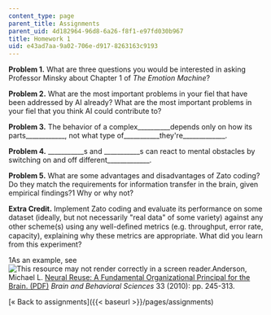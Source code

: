 ```yaml
---
content_type: page
parent_title: Assignments
parent_uid: 4d182964-96d8-6a26-f8f1-e97fd030b967
title: Homework 1
uid: e43ad7aa-9a02-706e-d917-8263163c9193
---
```


**Problem 1.** What are three questions you would be interested in asking Professor Minsky about Chapter 1 of _The Emotion Machine_?

**Problem 2.** What are the most important problems in your fiel that have been addressed by AI already? What are the most important problems in your fiel that you think AI could contribute to?

**Problem 3.** The behavior of a complex\_\_\_\_\_\_\_\_\_\_depends only on how its parts\_\_\_\_\_\_\_\_\_\_\_\_, not what type of\_\_\_\_\_\_\_\_\_\_\_they're\_\_\_\_\_\_\_\_\_\_\_\_\_.

**Problem 4.** \_\_\_\_\_\_\_\_\_\_\_s and \_\_\_\_\_\_\_\_\_\_\_s can react to mental obstacles by switching on and off different\_\_\_\_\_\_\_\_\_\_\_\_\_.

**Problem 5.** What are some advantages and disadvantages of Zato coding? Do they match the requirements for information transfer in the brain, given empirical findings?1 Why or why not?

**Extra Credit.** Implement Zato coding and evaluate its performance on some dataset (ideally, but not necessarily "real data" of some variety) against any other scheme(s) using any well-deﬁned metrics (e.g. throughput, error rate, capacity), explaining why these metrics are appropriate. What did you learn from this experiment?

1As an example, see ![This resource may not render correctly in a screen reader.](/images/inacessible.gif)Anderson, Michael L. [Neural Reuse: A Fundamental Organizational Principal for the Brain. (PDF)](https://pubmed.ncbi.nlm.nih.gov/20964882/) _Brain and Behavioral Sciences_ 33 (2010): pp. 245-313.

[« Back to assignments]({{< baseurl >}}/pages/assignments)